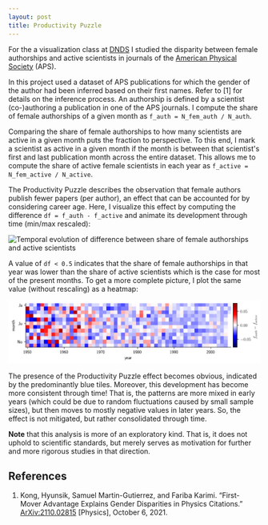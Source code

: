 ```yaml
---
layout: post
title: Productivity Puzzle
---
```

For the a visualization class at [DNDS](https://networkdatascience.ceu.edu/) I studied the disparity between female authorships and active scientists in journals of the [American Physical Society](https://journals.aps.org/) (APS).

In this project used a dataset of APS publications for which the gender of the author had been inferred based on their first names.
Refer to [1] for details on the inference process.
An authorship is defined by a scientist (co-)authoring a publication in one of the APS journals.
I compute the share of female authorships of a given month as `f_auth = N_fem_auth / N_auth`.

Comparing the share of female authorships to how many scientists are active in a given month puts the fraction to perspective.
To this end, I mark a scientist as active in a given month if the month is between that scientist's first and last publication month across the entire dataset.
This allows me to compute the share of active female scientists in each year as `f_active = N_fem_active / N_active`.

The Productivity Puzzle describes the observation that female authors publish fewer papers (per author), an effect that can be accounted for by considering career age.
Here, I visualize this effect by computing the difference `df = f_auth - f_active` and animate its development through time (min/max rescaled):

![Temporal evolution of difference between share of female authorships and active scientists](/images/1990-to-end.gif)

A value of `df < 0.5` indicates that the share of female authorships in that year was lower than the share of active scientists which is the case for most of the present months.
To get a more complete picture, I plot the same value (without rescaling) as a heatmap:

![Heatmap of temporal evolution of difference](/images/heatmap_t.svg)

The presence of the Productivity Puzzle effect becomes obvious, indicated by the predominantly blue tiles.
Moreover, this development has become more consistent through time!
That is, the patterns are more mixed in early years (which could be due to random fluctuations caused by small sample sizes), but then moves to mostly negative values in later years.
So, the effect is not mitigated, but rather consolidated through time.

__Note__ that this analysis is more of an exploratory kind.
That is, it does not uphold to scientific standards, but merely serves as motivation for further and more rigorous studies in that direction.

## References
1. Kong, Hyunsik, Samuel Martin-Gutierrez, and Fariba Karimi. “First-Mover Advantage Explains Gender Disparities in Physics Citations.” [ArXiv:2110.02815](http://arxiv.org/abs/2110.02815) [Physics], October 6, 2021.
